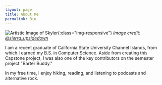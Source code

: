 ```yaml
---
layout: page
title: About Me
permalink: Bio
---
```


![Artistic Image of Skyler]({{site.url}}{{site.baseurl}}/assets/DigitalArt.jpeg){:class="img-responsive"}
_Image credit: [@sierra_upsidedown](https://instagram.com/sierra_upsidedown)_

I am a recent graduate of California State University Channel Islands,
from which I earned my B.S. in Computer Science. Aside from creating this Capstone project,
I was also one of the key contributors on the semester project "Barter Buddy."

In my free time, I enjoy hiking, reading, and listening to podcasts and alternative rock.
